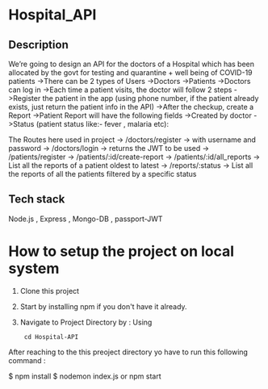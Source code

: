 # Hospital_API

## Description

We’re going to design an API for the doctors of a Hospital which has been allocated by the govt for testing and quarantine + well being of COVID-19 patients
->There can be 2 types of Users
->Doctors
->Patients
->Doctors can log in
->Each time a patient visits, the doctor will follow 2 steps
->Register the patient in the app (using phone number, if the patient already exists, just return the patient info in the API)
->After the checkup, create a Report
->Patient Report will have the following fields
->Created by doctor
->Status (patient status like:- fever , malaria etc):

The Routes here used in project
-> /doctors/register → with username and password
-> /doctors/login → returns the JWT to be used
-> /patients/register
-> /patients/:id/create-report
-> /patients/:id/all_reports → List all the reports of a patient oldest to latest
-> /reports/:status → List all the reports of all the patients filtered by a specific status

## Tech stack
Node.js , Express , Mongo-DB , passport-JWT


# How to setup the project on local system
1. Clone this project
2. Start by installing npm if you don't have it already.
3. Navigate to Project Directory by : Using

		cd Hospital-API
After reaching to the this preoject directory yo have to run this following command :

$ npm install
$ nodemon index.js or npm start

